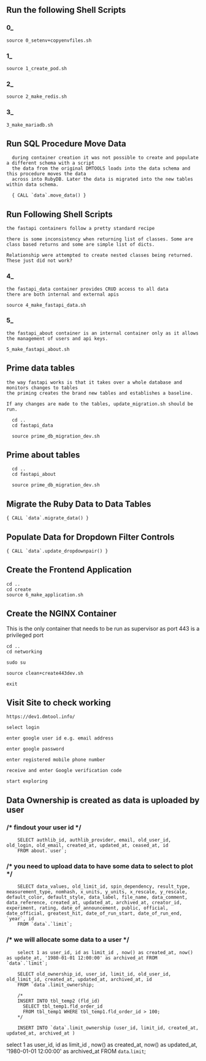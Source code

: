 ## Run the following Shell Scripts

### 0_

    source 0_setenv+copyenvfiles.sh

### 1_

    source 1_create_pod.sh

### 2_

    source 2_make_redis.sh

### 3_

    3_make_mariadb.sh

## Run SQL Procedure Move Data

      during container creation it was not possible to create and populate a different schema with a script
      the data from the original DMTOOLS loads into the data schema and this procedure moves the data
      across into RubyDB. Later the data is migrated into the new tables within data schema.

      { CALL `data`.move_data() }

## Run Following Shell Scripts

    the fastapi containers follow a pretty standard recipe

    there is some inconsistency when returning list of classes. Some are class based returns and some are simple list of dicts.

    Relationship were attempted to create nested classes being returned. These just did not work?

### 4_

    the fastapi_data container provides CRUD access to all data
    there are both internal and external apis 

    source 4_make_fastapi_data.sh

### 5_

    the fastapi_about container is an internal container only as it allows
    the management of users and api keys.
    
    5_make_fastapi_about.sh

## Prime data tables

    the way fastapi works is that it takes over a whole database and monitors changes to tables
    the priming creates the brand new tables and establishes a baseline.

    If any changes are made to the tables, update_migration.sh should be run.

      cd ..
      cd fastapi_data
      
      source prime_db_migration_dev.sh

## Prime about tables

      cd ..
      cd fastapi_about
      
      source prime_db_migration_dev.sh

## Migrate the Ruby Data to Data Tables

    { CALL `data`.migrate_data() }

## Populate Data for Dropdown Filter Controls

    { CALL `data`.update_dropdownpair() }

## Create the Frontend Application

    cd ..
    cd create
    source 6_make_application.sh

## Create the NGINX Container

  This is the only container that needs to be run as supervisor as port 443 is a privileged port

    cd ..
    cd networking

    sudo su

    source clean+create443dev.sh

    exit

## Visit Site to check working

    https://dev1.dmtool.info/

    select login

    enter google user id e.g. email address

    enter google password

    enter registered mobile phone number

    receive and enter Google verification code

    start exploring

## Data Ownership is created as data is uploaded by user

### /* findout your user id */

        SELECT authlib_id, authlib_provider, email, old_user_id, old_login, old_email, created_at, updated_at, ceased_at, id
        FROM about.`user`;

### /* you need to upload data to have some data to select to plot */

        SELECT data_values, old_limit_id, spin_dependency, result_type, measurement_type, nomhash, x_units, y_units, x_rescale, y_rescale, default_color, default_style, data_label, file_name, data_comment, data_reference, created_at, updated_at, archived_at, creator_id, experiment, rating, date_of_announcement, public, official, date_official, greatest_hit, date_of_run_start, date_of_run_end, `year`, id
        FROM `data`.`limit`;

### /* we will allocate some data to a user */


        select 1 as user_id, id as limit_id , now() as created_at, now() as update_at, '1980-01-01 12:00:00' as archived_at FROM `data`.`limit`;
        
        SELECT old_ownership_id, user_id, limit_id, old_user_id, old_limit_id, created_at, updated_at, archived_at, id
        FROM `data`.limit_ownership;
        
        /*
        INSERT INTO tbl_temp2 (fld_id)
          SELECT tbl_temp1.fld_order_id
          FROM tbl_temp1 WHERE tbl_temp1.fld_order_id > 100;
        */
        
        INSERT INTO `data`.limit_ownership (user_id, limit_id, created_at, updated_at, archived_at )
select 1 as user_id, id as limit_id , now() as created_at, now() as updated_at, '1980-01-01 12:00:00' as archived_at FROM `data`.`limit`;
   








